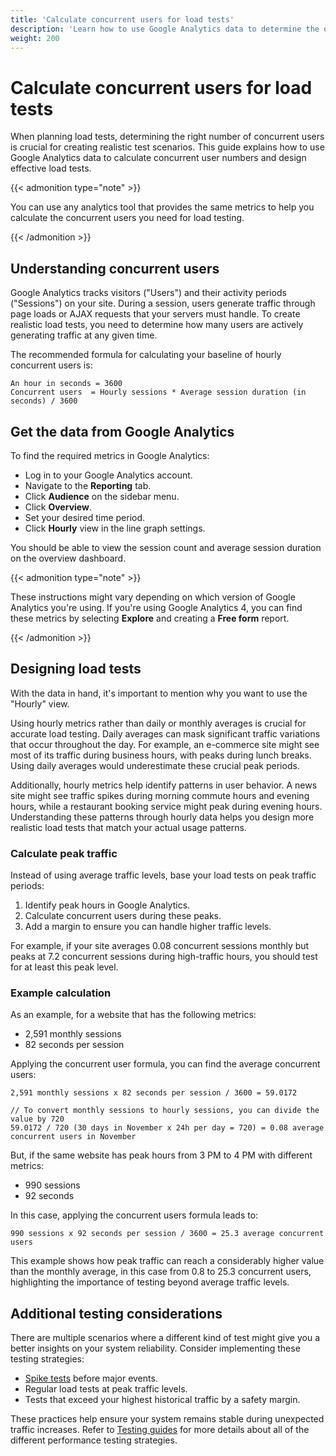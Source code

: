 ```yaml
---
title: 'Calculate concurrent users for load tests'
description: 'Learn how to use Google Analytics data to determine the optimal number of concurrent users for your load tests.'
weight: 200
---
```


# Calculate concurrent users for load tests

When planning load tests, determining the right number of concurrent users is crucial for creating realistic test scenarios. This guide explains how to use Google Analytics data to calculate concurrent user numbers and design effective load tests.

{{< admonition type="note" >}}

You can use any analytics tool that provides the same metrics to help you calculate the concurrent users you need for load testing.

{{< /admonition >}}

## Understanding concurrent users

Google Analytics tracks visitors ("Users") and their activity periods ("Sessions") on your site. During a session, users generate traffic through page loads or AJAX requests that your servers must handle. To create realistic load tests, you need to determine how many users are actively generating traffic at any given time.

The recommended formula for calculating your baseline of hourly concurrent users is:

```
An hour in seconds = 3600
Concurrent users  = Hourly sessions * Average session duration (in seconds) / 3600
```

## Get the data from Google Analytics

To find the required metrics in Google Analytics:

- Log in to your Google Analytics account.
- Navigate to the **Reporting** tab.
- Click **Audience** on the sidebar menu.
- Click **Overview**.
- Set your desired time period.
- Click **Hourly** view in the line graph settings.

You should be able to view the session count and average session duration on the overview dashboard.

{{< admonition type="note" >}}

These instructions might vary depending on which version of Google Analytics you're using. If you're using Google Analytics 4, you can find these metrics by selecting **Explore** and creating a **Free form** report.

{{< /admonition >}}

## Designing load tests

With the data in hand, it's important to mention why you want to use the "Hourly" view.

Using hourly metrics rather than daily or monthly averages is crucial for accurate load testing. Daily averages can mask significant traffic variations that occur throughout the day. For example, an e-commerce site might see most of its traffic during business hours, with peaks during lunch breaks. Using daily averages would underestimate these crucial peak periods.

Additionally, hourly metrics help identify patterns in user behavior. A news site might see traffic spikes during morning commute hours and evening hours, while a restaurant booking service might peak during evening hours. Understanding these patterns through hourly data helps you design more realistic load tests that match your actual usage patterns.

### Calculate peak traffic

Instead of using average traffic levels, base your load tests on peak traffic periods:

1. Identify peak hours in Google Analytics.
1. Calculate concurrent users during these peaks.
1. Add a margin to ensure you can handle higher traffic levels.

For example, if your site averages 0.08 concurrent sessions monthly but peaks at 7.2 concurrent sessions during high-traffic hours, you should test for at least this peak level.

### Example calculation

As an example, for a website that has the following metrics:

- 2,591 monthly sessions
- 82 seconds per session

Applying the concurrent user formula, you can find the average concurrent users:

```
2,591 monthly sessions x 82 seconds per session / 3600 = 59.0172

// To convert monthly sessions to hourly sessions, you can divide the value by 720
59.0172 / 720 (30 days in November x 24h per day = 720) = 0.08 average concurrent users in November
```

But, if the same website has peak hours from 3 PM to 4 PM with different metrics:

- 990 sessions
- 92 seconds

In this case, applying the concurrent users formula leads to:

```
990 sessions x 92 seconds per session / 3600 = 25.3 average concurrent users
```

This example shows how peak traffic can reach a considerably higher value than the monthly average, in this case from 0.8 to 25.3 concurrent users, highlighting the importance of testing beyond average traffic levels.

## Additional testing considerations

There are multiple scenarios where a different kind of test might give you a better insights on your system reliability. Consider implementing these testing strategies:

- [Spike tests](https://grafana.com/docs/k6/<K6_VERSION>/testing-guides/test-types/spike-testing/) before major events.
- Regular load tests at peak traffic levels.
- Tests that exceed your highest historical traffic by a safety margin.

These practices help ensure your system remains stable during unexpected traffic increases. Refer to [Testing guides](https://grafana.com/docs/k6/<K6_VERSION>/testing-guides) for more details about all of the different performance testing strategies.
